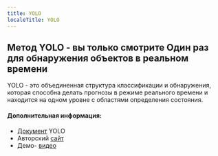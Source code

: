 ```yaml
---
title: YOLO
localeTitle: YOLO
---
```

## Метод YOLO - вы только смотрите Один раз для обнаружения объектов в реальном времени

YOLO - это объединенная структура классификации и обнаружения, которая способна делать прогнозы в режиме реального времени и находится на одном уровне с областями определения состояния.

#### Дополнительная информация:

*   [Документ](https://arxiv.org/abs/1506.02640) YOLO
*   Авторский [сайт](https://pjreddie.com/darknet/yolo/)
*   Демо- [видео](https://www.youtube.com/watch?v=VOC3huqHrss)
